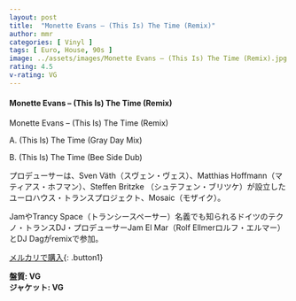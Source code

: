 ```yaml
---
layout: post
title:  "Monette Evans – (This Is) The Time (Remix)"
author: mmr
categories: [ Vinyl ]
tags: [ Euro, House, 90s ]
image: ../assets/images/Monette Evans – (This Is) The Time (Remix).jpg
rating: 4.5
v-rating: VG
---
```


#### Monette Evans – (This Is) The Time (Remix)

Monette Evans – (This Is) The Time (Remix)

A. (This Is) The Time (Gray Day Mix)

B. (This Is) The Time (Bee Side Dub)

プロデューサーは、Sven Väth（スヴェン・ヴェス）、Matthias Hoffmann（マティアス・ホフマン）、Steffen Britzke （シュテフェン・ブリツケ）が設立したユーロハウス・トランスプロジェクト、Mosaic（モザイク）。

JamやTrancy Space（トランシースペーサー）名義でも知られるドイツのテクノ・トランスDJ・プロデューサーJam El Mar（Rolf Ellmerロルフ・エルマー）とDJ Dagがremixで参加。

[メルカリで購入](https://jp.mercari.com/item/m46614018717?afid=6142608987){: .button1}

<div class="mt-4 mb-4 d-flex align-items-center">
<strong class="mr-1">盤質: VG</strong>
</div>
<div class="mt-4 mb-4 d-flex align-items-center">
<strong class="mr-1">ジャケット: VG</strong>
</div>

